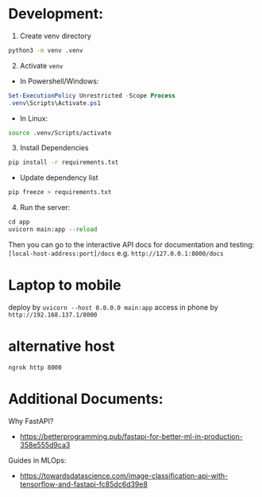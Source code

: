 # Development:

1. Create venv directory
```bash
python3 -m venv .venv
```

2. Activate `venv`
- In Powershell/Windows:
```powershell
Set-ExecutionPolicy Unrestricted -Scope Process
.venv\Scripts\Activate.ps1
```
- In Linux:
```bash
source .venv/Scripts/activate
```

3. Install Dependencies
```bash
pip install -r requirements.txt
```
- Update dependency list
```bash
pip freeze > requirements.txt
```

4. Run the server:
```python
cd app
uvicorn main:app --reload
```

Then you can go to the interactive API docs for documentation and testing:
`[local-host-address:port]/docs` e.g. `http://127.0.0.1:8000/docs`

# Laptop to mobile
deploy by `uvicorn --host 0.0.0.0 main:app`
access in phone by `http://192.168.137.1/8000`

# alternative host
`ngrok http 8000`

# Additional Documents:

Why FastAPI?
- https://betterprogramming.pub/fastapi-for-better-ml-in-production-358e555d9ca3


Guides in MLOps:
- https://towardsdatascience.com/image-classification-api-with-tensorflow-and-fastapi-fc85dc6d39e8